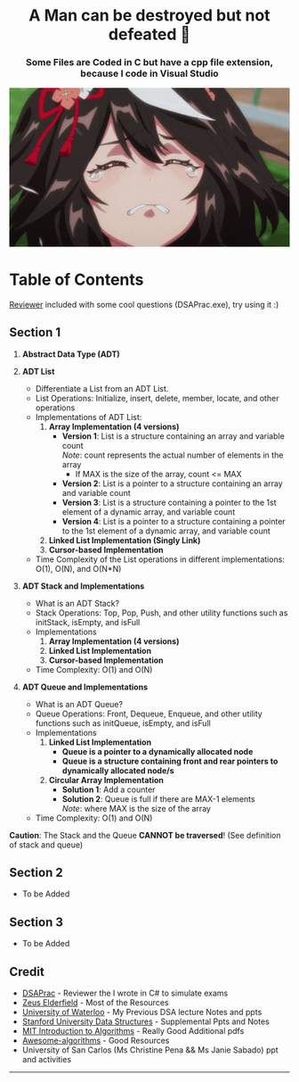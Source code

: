 <div align="center">
  <h1> A Man can be destroyed but not defeated 🌸 </h1>
  <h3> Some Files are Coded in C but have a cpp file extension, because I code in Visual Studio</h3>
  <img src="./images/iwannacry.gif" alt="fuckthissub" width="600">
</div>

# Table of Contents

[Reviewer](https://github.com/suchxs/DSAPrac) included with some cool questions (DSAPrac.exe), try using it :)

## Section 1
1. **Abstract Data Type (ADT)**

2. **ADT List**
   - Differentiate a List from an ADT List.
   - List Operations: Initialize, insert, delete, member, locate, and other operations
   - Implementations of ADT List:
     1. **Array Implementation (4 versions)**
        - **Version 1**: List is a structure containing an array and variable count  
          *Note*: count represents the actual number of elements in the array  
          - If MAX is the size of the array, count <= MAX
        - **Version 2**: List is a pointer to a structure containing an array and variable count
        - **Version 3**: List is a structure containing a pointer to the 1st element of a dynamic array, and variable count
        - **Version 4**: List is a pointer to a structure containing a pointer to the 1st element of a dynamic array, and variable count
     2. **Linked List Implementation (Singly Link)**
     3. **Cursor-based Implementation**
   - Time Complexity of the List operations in different implementations: O(1), O(N), and O(N\*N)

3. **ADT Stack and Implementations**
   - What is an ADT Stack?
   - Stack Operations: Top, Pop, Push, and other utility functions such as initStack, isEmpty, and isFull
   - Implementations
     1. **Array Implementation (4 versions)**
     2. **Linked List Implementation**
     3. **Cursor-based Implementation**
   - Time Complexity: O(1) and O(N)

4. **ADT Queue and Implementations**
   - What is an ADT Queue?
   - Queue Operations: Front, Dequeue, Enqueue, and other utility functions such as initQueue, isEmpty, and isFull
   - Implementations
     1. **Linked List Implementation**
        - **Queue is a pointer to a dynamically allocated node**
        - **Queue is a structure containing front and rear pointers to dynamically allocated node/s**
     2. **Circular Array Implementation**
        - **Solution 1**: Add a counter
        - **Solution 2**: Queue is full if there are MAX-1 elements  
          *Note*: where MAX is the size of the array
   - Time Complexity: O(1) and O(N)

**Caution**: The Stack and the Queue **CANNOT be traversed**! (See definition of stack and queue)

## Section 2
- To be Added
## Section 3
- To be Added


## Credit
- [DSAPrac](https://github.com/suchxs/DSAPrac) - Reviewer the I wrote in C# to simulate exams
- [Zeus Elderfield](https://github.com/elderfieldzeus) - Most of the Resources
- [University of Waterloo](https://ece.uwaterloo.ca/~dwharder/aads/Lecture_materials/) - My Previous DSA lecture Notes and ppts
- [Stanford University Data Structures](https://web.stanford.edu/class/archive/cs/cs106b/cs106b.1262/) - Supplemental Ppts and Notes
- [MIT Introduction to Algorithms](https://ocw.mit.edu/courses/6-006-introduction-to-algorithms-spring-2020/) - Really Good Additional pdfs
- [Awesome-algorithms](https://github.com/tayllan/awesome-algorithms) - Good Resources
- University of San Carlos (Ms Christine Pena && Ms Janie Sabado) ppt and activities
---
